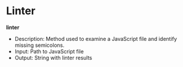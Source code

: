 # Linter
**linter**
- Description: Method used to examine a JavaScript file and identify missing semicolons.
- Input: Path to JavaScript file
- Output: String with linter results
